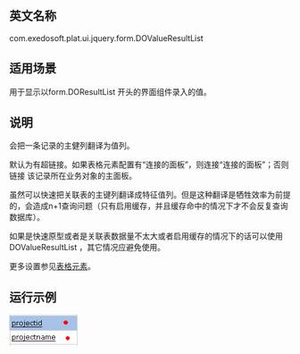 ## 英文名称 ##

com.exedosoft.plat.ui.jquery.form.DOValueResultList

## 适用场景 ##

用于显示以form.DOResultList 开头的界面组件录入的值。


## 说明 ##


会把一条记录的主健列翻译为值列。

默认为有超链接。如果表格元素配置有“连接的面板”，则连接“连接的面板”；否则链接 该记录所在业务对象的主面板。

虽然可以快速把关联表的主键列翻译成特征值列。但是这种翻译是牺牲效率为前提的，会造成n+1查询问题（只有启用缓存，并且缓存命中的情况下才不会反复查询数据库）。

如果是快速原型或者是关联表数据量不太大或者启用缓存的情况下的话可以使用DOValueResultList ，其它情况应避免使用。


更多设置参见[表格元素](ConfigGridItem.md)。

## 运行示例 ##


<img src='imgs/c_valueresultlist.png' />
